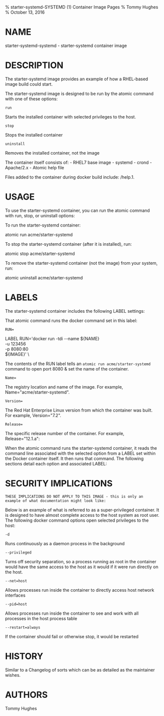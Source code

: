 % starter-systemd-SYSTEMD (1) Container Image Pages
% Tommy Hughes
% October 13, 2016

# NAME
starter-systemd-systemd \- starter-systemd container image

# DESCRIPTION
The starter-systemd image provides an example of how a RHEL-based image build could start.

The starter-systemd image is designed to be run by the atomic command with one of these options:

`run`

Starts the installed container with selected privileges to the host.

`stop`

Stops the installed container

`uninstall`

Removes the installed container, not the image

The container itself consists of:
    - RHEL7 base image
    - systemd
    - crond
    - Apache/2.x
    - Atomic help file

Files added to the container during docker build include: /help.1.

# USAGE
To use the starter-systemd container, you can run the atomic command with run, stop, or uninstall options:

To run the starter-systemd container:

  atomic run acme/starter-systemd

To stop the starter-systemd container (after it is installed), run:

  atomic stop acme/starter-systemd

To remove the starter-systemd container (not the image) from your system, run:

  atomic uninstall acme/starter-systemd

# LABELS
The starter-systemd container includes the following LABEL settings:

That atomic command runs the docker command set in this label:

`RUN=`

  LABEL RUN='docker run -tdi --name ${NAME} \
        -u 123456 \
        -p 8080:80 \
        ${IMAGE}' \

  The contents of the RUN label tells an `atomic run acme/starter-systemd` command to open port 8080 & set the name of the container.

`Name=`

The registry location and name of the image. For example, Name="acme/starter-systemd".

`Version=`

The Red Hat Enterprise Linux version from which the container was built. For example, Version="7.2".

`Release=`

The specific release number of the container. For example, Release="12.1.a":

When the atomic command runs the starter-systemd container, it reads the command line associated with the selected option
from a LABEL set within the Docker container itself. It then runs that command. The following sections detail
each option and associated LABEL:

# SECURITY IMPLICATIONS
`THESE IMPLICATIONS DO NOT APPLY TO THIS IMAGE - this is only an example of what documentation might look like:`

Below is an example of what is referred to as a super-privileged container. It is designed to have almost complete
access to the host system as root user. The following docker command options open selected privileges to the host:

`-d`

Runs continuously as a daemon process in the background

`--privileged`

Turns off security separation, so a process running as root in the container would have the same access to the
host as it would if it were run directly on the host.

`--net=host`

Allows processes run inside the container to directly access host network interfaces

`--pid=host`

Allows processes run inside the container to see and work with all processes in the host process table

`--restart=always`

If the container should fail or otherwise stop, it would be restarted

# HISTORY
Similar to a Changelog of sorts which can be as detailed as the maintainer wishes.

# AUTHORS
Tommy Hughes